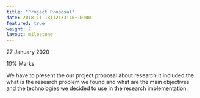 ```yaml
---
title: "Project Proposal"
date: 2018-11-18T12:33:46+10:00
featured: true
weight: 2
layout: milestone
---
```


27 January 2020

10% Marks

We have to present the our project proposal about research.It included the what is the research problem we found and what are the main objectives and the technologies we decided to use in the research implementation.